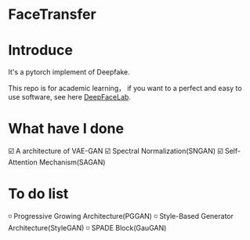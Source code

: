 # FaceTransfer

# Introduce

It's a pytorch implement of Deepfake.

This repo is for academic learning， if you want to a perfect and easy to use software, see here [DeepFaceLab](https://github.com/iperov/DeepFaceLab).

# What have I done 

:ballot_box_with_check: A architecture of VAE-GAN
:ballot_box_with_check: Spectral Normalization(SNGAN)
:ballot_box_with_check: Self-Attention Mechanism(SAGAN)

# To do list

:white_medium_small_square: Progressive Growing Architecture(PGGAN)
:white_medium_small_square: Style-Based Generator Architecture(StyleGAN)
:white_medium_small_square: SPADE Block(GauGAN)